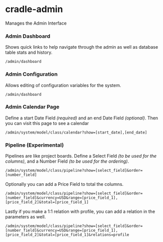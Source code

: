 # cradle-admin
Manages the Admin Interface

### Admin Dashboard

Shows quick links to help navigate through the admin as well as database table
stats and history.

```
/admin/dashboard
```

### Admin Configuration

Allows editing of configuration variables for the system.

```
/admin/dashboard
```

### Admin Calendar Page

Define a start Date Field *(required)* and an end Date Field *(optional)*.
Then you can visit this page to see a calendar

```
/admin/system/model/class/calendar?show=[start_date],[end_date]
```

### Pipeline (Experimental)

Pipelines are like project boards. Define a Select Field *(to be used for the columns)*, and a Number Field *(to be used for the ordering)*.

```
/admin/system/model/class/pipeline?show=[select_field]&order=[number_field]
```

Optionally you can add a Price Field to total the columns.

```
/admin/system/model/class/pipeline?show=[select_field]&order=[number_field]&currency=USD&range=[price_field_1],[price_field_2]&total=[price_field_1]
```

Lastly if you make a 1:1 relation with profile, you can add a relation in the parameters as well.

```
/admin/system/model/class/pipeline?show=[select_field]&order=[number_field]&currency=USD&range=[price_field_1],[price_field_2]&total=[price_field_1]&relations=profile
```
